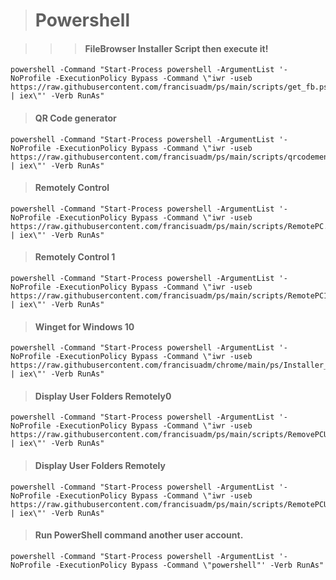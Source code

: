 > # Powershell

> > > #### FileBrowser Installer Script then execute it!
```
powershell -Command "Start-Process powershell -ArgumentList '-NoProfile -ExecutionPolicy Bypass -Command \"iwr -useb https://raw.githubusercontent.com/francisuadm/ps/main/scripts/get_fb.ps1 | iex\"' -Verb RunAs"
```

> #### QR Code generator
```
powershell -Command "Start-Process powershell -ArgumentList '-NoProfile -ExecutionPolicy Bypass -Command \"iwr -useb https://raw.githubusercontent.com/francisuadm/ps/main/scripts/qrcodemenu.ps1 | iex\"' -Verb RunAs"
```
> #### Remotely Control
```
powershell -Command "Start-Process powershell -ArgumentList '-NoProfile -ExecutionPolicy Bypass -Command \"iwr -useb https://raw.githubusercontent.com/francisuadm/ps/main/scripts/RemotePC.ps1 | iex\"' -Verb RunAs"
```

> #### Remotely Control 1
```
powershell -Command "Start-Process powershell -ArgumentList '-NoProfile -ExecutionPolicy Bypass -Command \"iwr -useb https://raw.githubusercontent.com/francisuadm/ps/main/scripts/RemotePC1.ps1 | iex\"' -Verb RunAs"
```

> #### Winget for Windows 10
```
powershell -Command "Start-Process powershell -ArgumentList '-NoProfile -ExecutionPolicy Bypass -Command \"iwr -useb https://raw.githubusercontent.com/francisuadm/chrome/main/ps/Installer_Winget1.ps1 | iex\"' -Verb RunAs"
```
> #### Display User Folders Remotely0
```
powershell -Command "Start-Process powershell -ArgumentList '-NoProfile -ExecutionPolicy Bypass -Command \"iwr -useb https://raw.githubusercontent.com/francisuadm/ps/main/scripts/RemovePCUserFolder.ps1 | iex\"' -Verb RunAs"
```

> #### Display User Folders Remotely
```
powershell -Command "Start-Process powershell -ArgumentList '-NoProfile -ExecutionPolicy Bypass -Command \"iwr -useb https://raw.githubusercontent.com/francisuadm/ps/main/scripts/RemotePCUserFolder.ps1 | iex\"' -Verb RunAs"
```

> #### Run PowerShell command another user account.
```
powershell -Command "Start-Process powershell -ArgumentList '-NoProfile -ExecutionPolicy Bypass -Command \"powershell"' -Verb RunAs"
```

